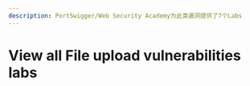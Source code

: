 ```yaml
---
description: PortSwigger/Web Security Academy为此类漏洞提供了7个Labs
---
```


# View all File upload vulnerabilities labs

